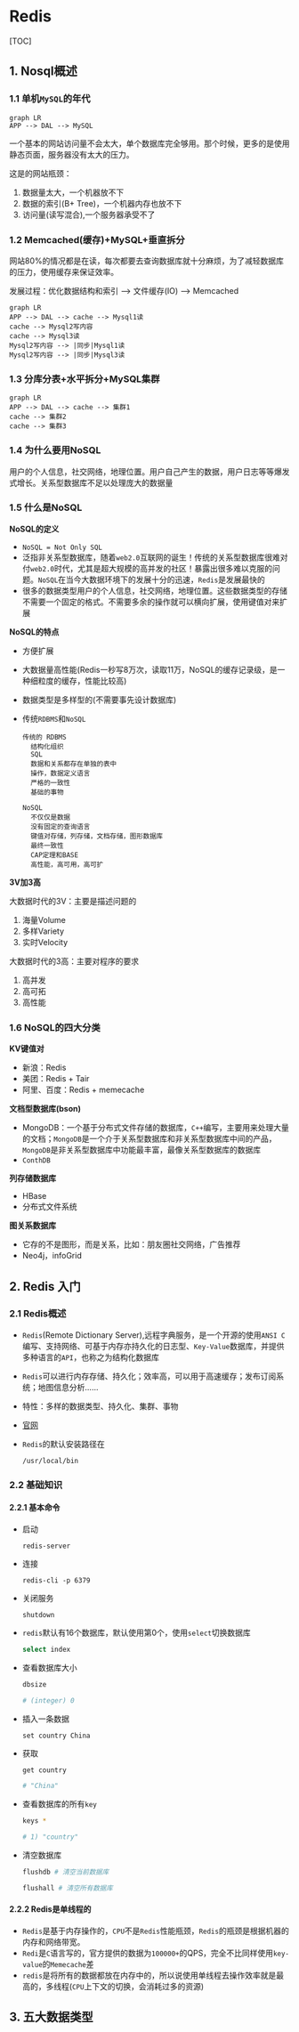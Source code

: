 # Redis

[TOC]

## 1. Nosql概述

### 1.1 单机`MySQL`的年代

```mermaid
graph LR
APP --> DAL --> MySQL
```

一个基本的网站访问量不会太大，单个数据库完全够用。那个时候，更多的是使用静态页面，服务器没有太大的压力。

这是的网站瓶颈：

1. 数据量太大，一个机器放不下
2. 数据的索引(B+ Tree)，一个机器内存也放不下
3. 访问量(读写混合),一个服务器承受不了

### 1.2 Memcached(缓存)+MySQL+垂直拆分

网站80%的情况都是在读，每次都要去查询数据库就十分麻烦，为了减轻数据库的压力，使用缓存来保证效率。

发展过程：优化数据结构和索引 --> 文件缓存(IO) --> Memcached

```mermaid
graph LR
APP --> DAL --> cache --> Mysql1读
cache --> Mysql2写内容
cache --> Mysql3读
Mysql2写内容 --> |同步|Mysql1读
Mysql2写内容 --> |同步|Mysql3读
```

### 1.3 分库分表+水平拆分+MySQL集群

```mermaid
graph LR
APP --> DAL --> cache --> 集群1
cache --> 集群2
cache --> 集群3
```

### 1.4 为什么要用NoSQL

用户的个人信息，社交网络，地理位置。用户自己产生的数据，用户日志等等爆发式增长。关系型数据库不足以处理庞大的数据量

### 1.5 什么是NoSQL

**NoSQL的定义**

- `NoSQL = Not Only SQL`
- 泛指非关系型数据库，随着`web2.0`互联网的诞生！传统的关系型数据库很难对付`web2.0`时代，尤其是超大规模的高并发的社区！暴露出很多难以克服的问题。`NoSQL`在当今大数据环境下的发展十分的迅速，`Redis`是发展最快的
- 很多的数据类型用户的个人信息，社交网络，地理位置。这些数据类型的存储不需要一个固定的格式。不需要多余的操作就可以横向扩展，使用键值对来扩展

**NoSQL的特点**

- 方便扩展

- 大数据量高性能(Redis一秒写8万次，读取11万，NoSQL的缓存记录级，是一种细粒度的缓存，性能比较高)

- 数据类型是多样型的(不需要事先设计数据库)

- 传统`RDBMS`和`NoSQL`

  ```
  传统的 RDBMS
  	结构化组织
  	SQL
  	数据和关系都存在单独的表中
  	操作，数据定义语言
  	严格的一致性
  	基础的事物
  ```

  ```
  NoSQL
  	不仅仅是数据
  	没有固定的查询语言
  	键值对存储，列存储，文档存储，图形数据库
  	最终一致性
  	CAP定理和BASE
  	高性能，高可用，高可扩
  ```

**3V加3高**

大数据时代的3V：主要是描述问题的

1. 海量Volume
2. 多样Variety
3. 实时Velocity

大数据时代的3高：主要对程序的要求

1. 高并发
2. 高可拓
3. 高性能

### 1.6 NoSQL的四大分类

**KV键值对**

- 新浪：Redis
- 美团：Redis + Tair
- 阿里、百度：Redis + memecache

**文档型数据库(bson)**

- MongoDB：一个基于分布式文件存储的数据库，`C++`编写，主要用来处理大量的文档；`MongoDB`是一个介于关系型数据库和非关系型数据库中间的产品，`MongoDB`是非关系型数据库中功能最丰富，最像关系型数据库的数据库
- `ConthDB`

**列存储数据库**

- HBase
- 分布式文件系统

**图关系数据库**

- 它存的不是图形，而是关系，比如：朋友圈社交网络，广告推荐
- Neo4j，infoGrid

## 2. Redis 入门

### 2.1 Redis概述

- `Redis`(Remote Dictionary Server),远程字典服务，是一个开源的使用`ANSI C`编写、支持网络、可基于内存亦持久化的日志型、`Key-Value`数据库，并提供多种语言的`API`，也称之为结构化数据库

- `Redis`可以进行内存存储、持久化；效率高，可以用于高速缓存；发布订阅系统；地图信息分析......

- 特性：多样的数据类型、持久化、集群、事物

- [官网](https://redis.io/)

- `Redis`的默认安装路径在

  ```shell
  /usr/local/bin
  ```

### 2.2 基础知识

#### 2.2.1 基本命令

- 启动

  ```
  redis-server
  ```

- 连接

  ```
  redis-cli -p 6379
  ```

- 关闭服务

  ```
  shutdown
  ```

- `redis`默认有16个数据库，默认使用第0个，使用`select`切换数据库

  ```bash
  select index
  ```

- 查看数据库大小

  ```bash
  dbsize
  
  # (integer) 0
  ```

- 插入一条数据

  ```
  set country China
  ```

- 获取

  ```bash
  get country
  
  # "China"
  ```

- 查看数据库的所有`key`

  ```bash
  keys *
  
  # 1) "country"
  ```

- 清空数据库

  ```bash
  flushdb # 清空当前数据库
  
  flushall # 清空所有数据库
  ```

#### 2.2.2 Redis是单线程的

- `Redis`是基于内存操作的，`CPU`不是`Redis`性能瓶颈，`Redis`的瓶颈是根据机器的内存和网络带宽。
- `Redi`是`C`语言写的，官方提供的数据为`100000+`的QPS，完全不比同样使用`key-value`的`Memecache`差
- `redis`是将所有的数据都放在内存中的，所以说使用单线程去操作效率就是最高的，多线程(`CPU`上下文的切换，会消耗过多的资源)

## 3. 五大数据类型





